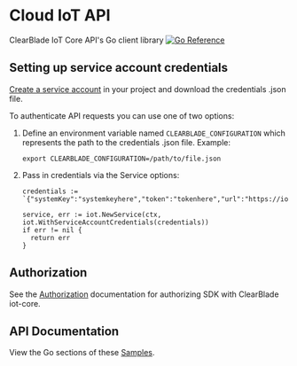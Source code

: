 # Cloud IoT API

ClearBlade IoT Core API's Go client library
[![Go Reference](https://pkg.go.dev/badge/google.golang.org/api.svg)](https://pkg.go.dev/github.com/clearblade/go-iot)

## Setting up service account credentials

[Create a service account](https://clearblade.atlassian.net/wiki/spaces/IC/pages/2240675843/Add+service+accounts+to+a+project) in your project and download the credentials .json file.

To authenticate API requests you can use one of two options:

1. Define an environment variable named `CLEARBLADE_CONFIGURATION` which represents the path to the credentials .json file.
   Example:

   ```
   export CLEARBLADE_CONFIGURATION=/path/to/file.json
   ```

2. Pass in credentials via the Service options:
   ```
   credentials := `{"systemKey":"systemkeyhere","token":"tokenhere","url":"https://iot.clearblade.com","project":"test"}`

   service, err := iot.NewService(ctx, iot.WithServiceAccountCredentials(credentials))
   if err != nil {
     return err
   }
   ```

## Authorization

See the [Authorization](https://clearblade.atlassian.net/wiki/spaces/IC/pages/2240675843/Add+service+accounts+to+a+project)
documentation for authorizing SDK with ClearBlade iot-core.

## API Documentation

View the Go sections of these [Samples](https://clearblade.atlassian.net/wiki/spaces/IC/pages/2310897676/Samples).
